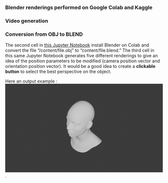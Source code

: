 ### Blender renderings performed on Google Colab and Kaggle

### Video generation


### Conversion from OBJ to BLEND
The second cell in [this Jupyter Notebook](https://github.com/ZygoOoade/Blender_python/blob/main/Visualisation_d'un_visage_3D_sur_Blender.ipynb) install Blender on Colab and convert the file “/content/file.obj” to “content/file.blend.”
The third cell in this same Jupyter Notebook generates five different renderings to give an idea of the position parameters to be modified (camera position vector and orientation position vector). It would be a good idea to create a **clickable button** to select the best perspective on the object.

Here an output example :
![Visage](https://github.com/ZygoOoade/Blender_python/blob/main/3D%20renderings/visage.png "Titre de l'image").
